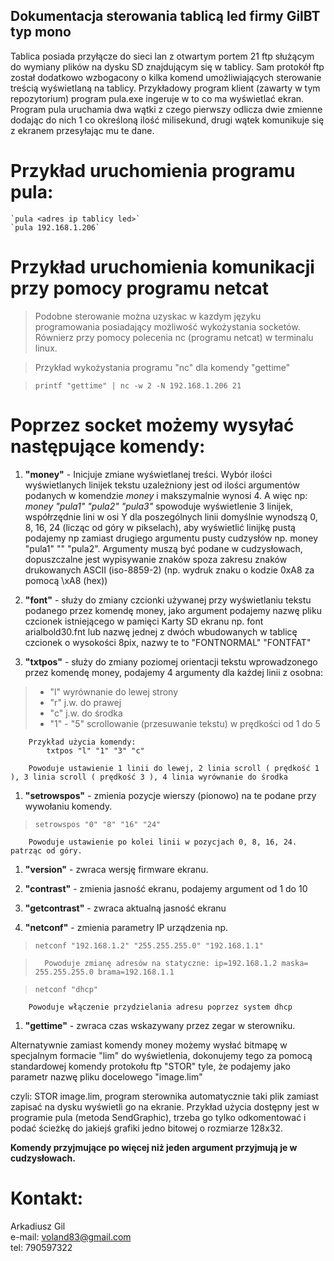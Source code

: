 ﻿## Dokumentacja sterowania tablicą led firmy GilBT typ mono

Tablica posiada przyłącze do sieci lan z otwartym portem 21 ftp służącym do wymiany plików na dysku SD znajdującym się w tablicy. Sam protokół ftp został dodatkowo wzbogacony o kilka komend umożliwiających sterowanie treścią wyświetlaną na tablicy.  Przykładowy program klient (zawarty w tym repozytorium) program pula.exe ingeruje w to co ma wyświetlać ekran. Program pula uruchamia dwa wątki z czego pierwszy odlicza dwie zmienne dodając do nich 1 co określoną ilość milisekund, drugi wątek komunikuje się z ekranem przesyłając mu te dane.

# Przykład uruchomienia programu pula:

	`pula <adres ip tablicy led>`
	`pula 192.168.1.206`


# Przykład uruchomienia komunikacji przy pomocy programu netcat
> Podobne sterowanie można uzyskac w kazdym języku programowania posiadający możliwość wykożystania socketów. Równierz przy pomocy polecenia nc (programu netcat) w terminalu linux.

> Przykład wykożystania programu "nc" dla komendy "gettime"

> `printf "gettime" | nc -w 2 -N 192.168.1.206 21`

	

# Poprzez socket możemy wysyłać następujące komendy:

1. **"money"** - Inicjuje zmiane wyświetlanej treści. Wybór ilości wyświetlanych linijek tekstu uzależniony jest od ilości argumentów podanych w komendzie *money* i makszymalnie wynosi 4. A więc np: *money "pula1" "pula2" "pula3"* spowoduje wyświetlenie 3 linijek, współrzędnie lini w osi Y dla poszególnych linii domyślnie wynodszą 0, 8, 16, 24 (licząc od góry w pikselach), aby wyświetlić linijkę pustą podajemy np zamiast drugiego argumentu pusty cudzysłów np. money "pula1" "" "pula2". Argumenty muszą być podane w cudzysłowach, dopuszczalne jest wypisywanie znaków spoza zakresu znaków drukowanych ASCII (iso-8859-2) (np. wydruk znaku o kodzie 0xA8 za pomocą \xA8 (hex))

1. **"font"** - służy do zmiany czcionki używanej przy wyświetlaniu tekstu podanego przez komendę money, jako argument podajemy nazwę pliku czcionek istniejącego w pamięci Karty SD ekranu np. font arialbold30.fnt lub nazwę jednej z dwóch wbudowanych w tablicę czcionek o wysokości 8pix, nazwy te to "FONTNORMAL" "FONTFAT"

1. **"txtpos"** - służy do zmiany poziomej orientacji tekstu wprowadzonego przez komendę money, podajemy 4 argumenty dla każdej linii z osobna: 

> - "l" wyrównanie do lewej strony
> - "r" j.w. do prawej
> - "c" j.w. do środka
> - "1" - "5" scrollowanie (przesuwanie tekstu) w prędkości od 1 do 5

		Przykład użycia komendy:
			txtpos "l" "1" "3" "c"

		Powoduje ustawienie 1 linii do lewej, 2 linia scroll ( prędkość 1 ), 3 linia scroll ( prędkość 3 ), 4 linia wyrównanie do środka


1. **"setrowspos"** - zmienia pozycje wierszy (pionowo) na te podane przy wywołaniu komendy.

> `setrowspos "0" "8" "16" "24"`

		Powoduje ustawienie po kolei linii w pozycjach 0, 8, 16, 24. patrząc od góry.

1. **"version"** - zwraca wersję firmware ekranu.

1. **"contrast"** - zmienia jasność ekranu, podajemy argument od 1 do 10

1. **"getcontrast"** - zwraca aktualną jasność ekranu

1. **"netconf"** - zmienia parametry IP urządzenia np.

> `netconf "192.168.1.2" "255.255.255.0" "192.168.1.1"`

>		Powoduje zmianę adresów na statyczne: ip=192.168.1.2 maska= 255.255.255.0 brama=192.168.1.1

> `netconf "dhcp"`

		Powoduje włączenie przydzielania adresu poprzez system dhcp

1. **"gettime"** - zwraca czas wskazywany przez zegar w sterowniku.

Alternatywnie zamiast komendy money możemy wysłać bitmapę w specjalnym formacie "lim" do wyświetlenia, dokonujemy tego za pomocą standardowej komendy protokołu ftp "STOR" tyle, że podajemy jako parametr nazwę pliku docelowego "image.lim" 

czyli: 
STOR image.lim, program sterownika automatycznie taki plik zamiast zapisać na dysku wyświetli go na ekranie. 
Przykład użycia dostępny jest w programie pula (metoda SendGraphic), trzeba go tylko odkomentować i podać ścieżkę do jakiejś grafiki jedno bitowej o rozmiarze 128x32.

**Komendy przyjmujące po więcej niż jeden argument przyjmują je w cudzysłowach.**

# Kontakt:

Arkadiusz Gil  
e-mail: voland83@gmail.com  
tel: 790597322  
